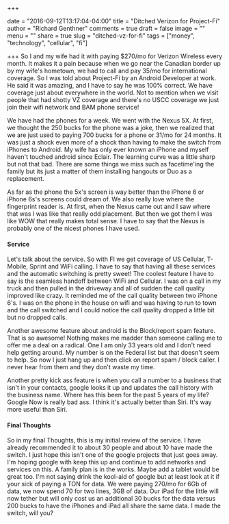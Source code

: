 +++

date = "2016-09-12T13:17:04-04:00"
title = "Ditched Verizon for Project-Fi"
author = "Richard Genthner"
comments = true
draft = false
image = ""
menu = ""
share = true
slug = "ditched-vz-for-fi"
tags = ["money", "technology", "cellular", "fi"]

+++
So I and my wife had it with paying $270/mo for Verizon Wireless every month. It makes it a pain because when we go near
the Canadian border up by my wife's hometown, we had to call and pay 35/mo for international coverage. So I was told
about Project-Fi by an Android Developer at work. He said it was amazing, and I have to say he was 100% correct. We have coverage
just about everywhere in the world. Not to mention when we visit people that had shotty VZ coverage and there's no USCC coverage
we just join their wifi network and BAM phone service!

We have had the phones for a week. We went with the Nexus 5X. At first, we thought the 250 bucks for the phone was a joke, then we
realized that we are just used to paying 700 bucks for a phone or 31/mo for 24 months. It was just a shock even more of a shock than having
to make the switch from iPhones to Android. My wife has only ever known an iPhone and myself haven't touched android since Eclair. The learning
curve was a little sharp but not that bad. There are some things we miss such as facetime'ing the family but its just a matter of them installing
hangouts or Duo as a replacement.

As far as the phone the 5x's screen is way better than the iPhone 6 or iPhone 6s's screens could dream of. We also really love where the fingerprint
reader is. At first, when the Nexus came out and I saw where that was I was like that really odd placement. But then we got them I was like WOW that really
makes total sense. I have to say that the Nexus is probably one of the nicest phones I have used.

#### Service
Let's talk about the service. So with FI we get coverage of US Cellular, T-Mobile, Sprint and WiFi calling. I have to say that having all these
services and the automatic switching is pretty sweet! The coolest feature I have to say is the seamless handoff between WiFi and Cellular. I was on
a call in my truck and then pulled in the driveway and all of sudden the call quality improved like crazy. It reminded me of the call quality between two iPhone 6's.
I was on the phone in the house on wifi and was having to run to town and the call switched and I could notice the call quality dropped a little bit but no dropped calls.

Another awesome feature about android is the Block/report spam feature. That is so awesome! Nothing makes me madder than someone calling me to offer
me a deal on a radical. One I am only 33 years old and I don't need help getting around. My number is on the Federal list but that doesn't seem to help. So now
I just hang up and then click on report spam / block caller. I never hear from them and they don't waste my time.

Another pretty kick ass feature is when you call a number to a business that isn't in your contacts, google looks it up and updates the call history with the business name. Where has
this been for the past 5 years of my life? Google Now is really bad ass. I think it's actually better than Siri. It's way more useful than Siri.

#### Final Thoughts
So in my final Thoughts, this is my initial review of the service. I have already recommended it to about 30 people and about 10 have made the switch. I just
hope this isn't one of the google projects that just goes away. I'm hoping google with keep this up and continue to add networks and services on this. A family
plan is in the works. Maybe add a tablet would be great too. I'm not saying drink the kool-aid of google but at least look at it if your sick of paying a TON for data.
We were paying 270/mo for 6Gb of data, we now spend 70 for two lines, 3GB of data. Our iPad for the little will now tether but will only cost us an additional 30 bucks for the data
versus 200 bucks to have the iPhones and iPad all share the same data. I made the switch, will you?
